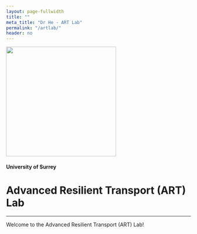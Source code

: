```yaml
---
layout: page-fullwidth
title: ""
meta_title: "Dr He - ART Lab"
permalink: "/artlab/"
header: no
---
```


<img src="{{ site.urlimg }}surrey_art_lab_600x190.png" alt="" width="300">

<h4>University of Surrey</h4>

<h1>Advanced Resilient Transport (ART) Lab</h1>

----

Welcome to the Advanced Resilient Transport (ART) Lab!

